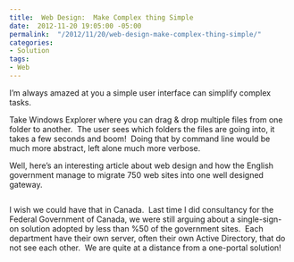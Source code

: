 ```yaml
---
title:  Web Design:  Make Complex thing Simple
date:  2012-11-20 19:05:00 -05:00
permalink:  "/2012/11/20/web-design-make-complex-thing-simple/"
categories:
- Solution
tags:
- Web
---
```

<p>I’m always amazed at you a simple user interface can simplify complex tasks.</p>  <p>Take Windows Explorer where you can drag &amp; drop multiple files from one folder to another.&#160; The user sees which folders the files are going into, it takes a few seconds and boom!&#160; Doing that by command line would be much more abstract, left alone much more verbose.</p>  <p>Well, here’s an interesting article about web design and how the English government manage to migrate 750 web sites into one well designed gateway.</p>  <p><a href="http://www.linkedin.com/today/post/article/20121106224406-10842349-the-uk-government-shows-how-to-design-for-simplicity"><img alt="" src="http://media.licdn.com/mpr/mpr/p/6/000/1c0/3a1/03d2b05.png" /></a></p>  <p>I wish we could have that in Canada.&#160; Last time I did consultancy for the Federal Government of Canada, we were still arguing about a single-sign-on solution adopted by less than %50 of the government sites.&#160; Each department have their own server, often their own Active Directory, that do not see each other.&#160; We are quite at a distance from a one-portal solution!</p>